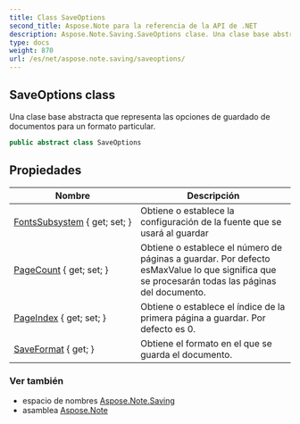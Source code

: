 ```yaml
---
title: Class SaveOptions
second_title: Aspose.Note para la referencia de la API de .NET
description: Aspose.Note.Saving.SaveOptions clase. Una clase base abstracta que representa las opciones de guardado de documentos para un formato particular.
type: docs
weight: 870
url: /es/net/aspose.note.saving/saveoptions/
---
```

## SaveOptions class

Una clase base abstracta que representa las opciones de guardado de documentos para un formato particular.

```csharp
public abstract class SaveOptions
```

## Propiedades

| Nombre | Descripción |
| --- | --- |
| [FontsSubsystem](../../aspose.note.saving/saveoptions/fontssubsystem/) { get; set; } | Obtiene o establece la configuración de la fuente que se usará al guardar |
| [PageCount](../../aspose.note.saving/saveoptions/pagecount/) { get; set; } | Obtiene o establece el número de páginas a guardar. Por defecto esMaxValue lo que significa que se procesarán todas las páginas del documento. |
| [PageIndex](../../aspose.note.saving/saveoptions/pageindex/) { get; set; } | Obtiene o establece el índice de la primera página a guardar. Por defecto es 0. |
| [SaveFormat](../../aspose.note.saving/saveoptions/saveformat/) { get; } | Obtiene el formato en el que se guarda el documento. |

### Ver también

* espacio de nombres [Aspose.Note.Saving](../../aspose.note.saving/)
* asamblea [Aspose.Note](../../)


